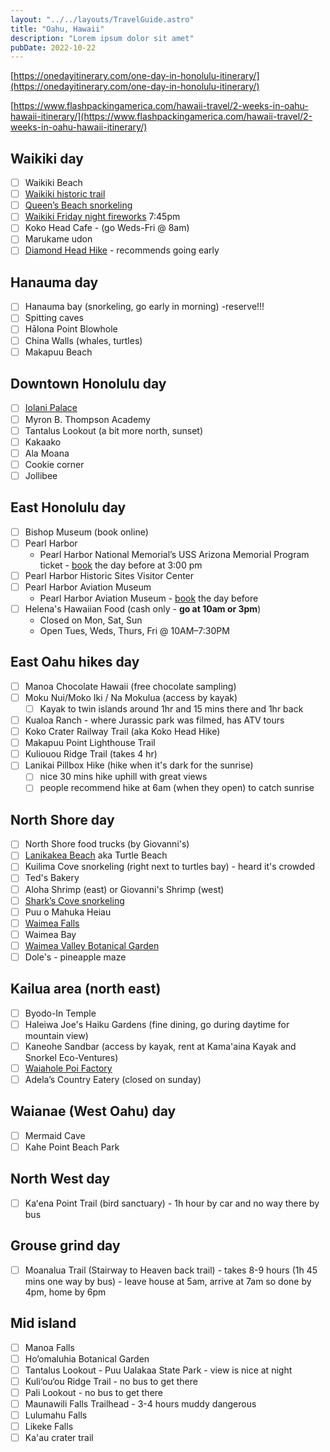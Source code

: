 ```yaml
---
layout: "../../layouts/TravelGuide.astro"
title: "Oahu, Hawaii"
description: "Lorem ipsum dolor sit amet"
pubDate: 2022-10-22
---
```


[https://onedayitinerary.com/one-day-in-honolulu-itinerary/](https://onedayitinerary.com/one-day-in-honolulu-itinerary/)

[https://www.flashpackingamerica.com/hawaii-travel/2-weeks-in-oahu-hawaii-itinerary/](https://www.flashpackingamerica.com/hawaii-travel/2-weeks-in-oahu-hawaii-itinerary/)

## Waikiki day

- [ ] Waikiki Beach
- [ ] [Waikiki historic trail](http://www.waikikihistorictrail.org/)
- [ ] [Queen’s Beach snorkeling](https://www.flashpackingamerica.com/hawaii-travel/best-snorkeling-spots-in-oahu-hawaii/)
- [ ] [Waikiki Friday night fireworks](https://www.hiltonhawaiianvillage.com/resort-experiences/entertainment-and-events) 7:45pm
- [ ] Koko Head Cafe - (go Weds-Fri @ 8am)
- [ ] Marukame udon
- [ ] [Diamond Head Hike](https://www.flashpackingamerica.com/hawaii-travel/waikiki-to-diamond-head-hike-oahu/) - recommends going early

## Hanauma day

- [ ] Hanauma bay (snorkeling, go early in morning) -reserve!!!
- [ ] Spitting caves
- [ ] Hālona Point Blowhole
- [ ] China Walls (whales, turtles)
- [ ] Makapuu Beach

## Downtown Honolulu day

- [ ] [Iolani Palace](https://www.iolanipalace.org/)
- [ ] Myron B. Thompson Academy
- [ ] Tantalus Lookout (a bit more north, sunset)
- [ ] Kakaako
- [ ] Ala Moana
- [ ] Cookie corner
- [ ] Jollibee

## East Honolulu day

- [ ] Bishop Museum (book online)
- [ ] Pearl Harbor
  - Pearl Harbor National Memorial’s USS Arizona Memorial Program ticket - [book](https://www.recreation.gov/ticket/233338/ticket/16) the day before at 3:00 pm
- [ ] Pearl Harbor Historic Sites Visitor Center
- [ ] Pearl Harbor Aviation Museum
  - Pearl Harbor Aviation Museum - [book](https://tickets.pearlharborhistoricsites.org/webstore/shop/viewItems.aspx?cg=phhs&c=pham) the day before
- [ ] Helena's Hawaiian Food (cash only - **go at 10am or 3pm**)
  - Closed on Mon, Sat, Sun
  - Open Tues, Weds, Thurs, Fri @ 10AM–7:30PM

## East Oahu hikes day

- [ ] Manoa Chocolate Hawaii (free chocolate sampling)
- [ ] Moku Nui/Moko Iki / Na Mokulua (access by kayak)
  - [ ] Kayak to twin islands around 1hr and 15 mins there and 1hr back
- [ ] Kualoa Ranch - where Jurassic park was filmed, has ATV tours
- [ ] Koko Crater Railway Trail (aka Koko Head Hike)
- [ ] Makapuu Point Lighthouse Trail
- [ ] Kuliouou Ridge Trail (takes 4 hr)
- [ ] Lanikai Pillbox Hike (hike when it's dark for the sunrise)
  - [ ] nice 30 mins hike uphill with great views
  - [ ] people recommend hike at 6am (when they open) to catch sunrise

## North Shore day

- [ ] North Shore food trucks (by Giovanni's)
- [ ] [Lanikakea Beach](https://www.flashpackingamerica.com/hawaii-travel/laniakea-beach-to-see-turtles-in-oahu-hawaii/) aka Turtle Beach
- [ ] Kuilima Cove snorkeling (right next to turtles bay) - heard it's crowded
- [ ] Ted's Bakery
- [ ] Aloha Shrimp (east) or Giovanni's Shrimp (west)
- [ ] [Shark’s Cove snorkeling](https://www.flashpackingamerica.com/hawaii-travel/best-snorkeling-spots-in-oahu-hawaii/)
- [ ] Puu o Mahuka Heiau
- [ ] [Waimea Falls](https://www.waimeavalley.net/)
- [ ] Waimea Bay
- [ ] [Waimea Valley Botanical Garden](https://www.waimeavalley.net/)
- [ ] Dole's - pineapple maze

## Kailua area (north east)

- [ ] Byodo-In Temple
- [ ] Haleiwa Joe's Haiku Gardens (fine dining, go during daytime for mountain view)
- [ ] Kaneohe Sandbar (access by kayak, rent at Kama'aina Kayak and Snorkel Eco-Ventures)
- [ ] [Waiahole Poi Factory](https://www.waiaholepoifactory.com/)
- [ ] Adela’s Country Eatery (closed on sunday)

## Waianae (West Oahu) day

- [ ] Mermaid Cave
- [ ] Kahe Point Beach Park

## North West day

- [ ] Kaʻena Point Trail (bird sanctuary) - 1h hour by car and no way there by bus

## Grouse grind day

- [ ] Moanalua Trail (Stairway to Heaven back trail) - takes 8-9 hours (1h 45 mins one way by bus) - leave house at 5am, arrive at 7am so done by 4pm, home by 6pm

## Mid island

- [ ] Manoa Falls
- [ ] Ho’omaluhia Botanical Garden
- [ ] Tantalus Lookout - Puu Ualakaa State Park - view is nice at night
- [ ] Kuli‘ou‘ou Ridge Trail - no bus to get there
- [ ] Pali Lookout - no bus to get there
- [ ] Maunawili Falls Trailhead - 3-4 hours muddy dangerous
- [ ] Lulumahu Falls
- [ ] Likeke Falls
- [ ] Ka'au crater trail
